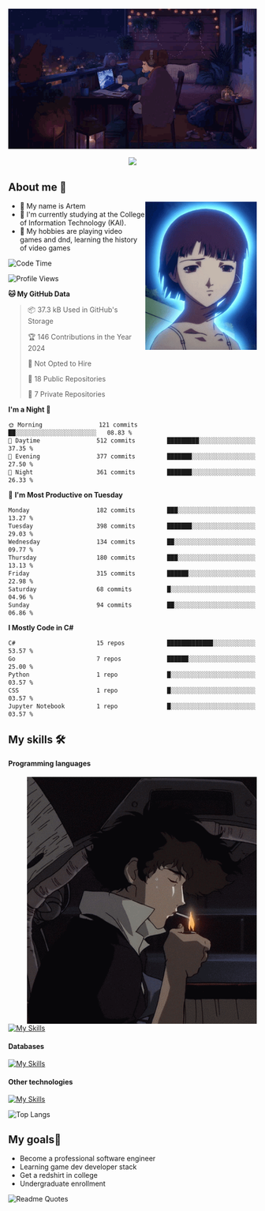 <div align="center">
  <p>
    <img src="assets/lo-fi.gif">
  </p>
  <p>
    <img src="https://readme-typing-svg.herokuapp.com?color=%2336BCF7&lines=Welcome-to-my-profile&center=true&width=380&height=50&duration=4000&pause=1000">
  </p>
</div>

<div>
  <h2>About me 🚀</h2>
   <div align="center">
    <img src="assets/lain2.gif" align="right" height="300px">
  </div>
  <ul>
    <li>👨 My name is Artem</li>
    <li>🌱 I'm currently studying at the College of Information Technology (KAI).</li>
    <li>👾 My hobbies are playing video games and dnd, learning the history of video games </li>
  </ul>
</div>


<!--START_SECTION:waka-->
![Code Time](http://img.shields.io/badge/Code%20Time-50%20hrs%2028%20mins-blue)

![Profile Views](http://img.shields.io/badge/Profile%20Views-37-blue)

**🐱 My GitHub Data** 

> 📦 37.3 kB Used in GitHub's Storage 
 > 
> 🏆 146 Contributions in the Year 2024
 > 
> 🚫 Not Opted to Hire
 > 
> 📜 18 Public Repositories 
 > 
> 🔑 7 Private Repositories 
 > 
**I'm a Night 🦉** 

```text
🌞 Morning                121 commits         ██░░░░░░░░░░░░░░░░░░░░░░░   08.83 % 
🌆 Daytime                512 commits         █████████░░░░░░░░░░░░░░░░   37.35 % 
🌃 Evening                377 commits         ███████░░░░░░░░░░░░░░░░░░   27.50 % 
🌙 Night                  361 commits         ███████░░░░░░░░░░░░░░░░░░   26.33 % 
```
📅 **I'm Most Productive on Tuesday** 

```text
Monday                   182 commits         ███░░░░░░░░░░░░░░░░░░░░░░   13.27 % 
Tuesday                  398 commits         ███████░░░░░░░░░░░░░░░░░░   29.03 % 
Wednesday                134 commits         ██░░░░░░░░░░░░░░░░░░░░░░░   09.77 % 
Thursday                 180 commits         ███░░░░░░░░░░░░░░░░░░░░░░   13.13 % 
Friday                   315 commits         ██████░░░░░░░░░░░░░░░░░░░   22.98 % 
Saturday                 68 commits          █░░░░░░░░░░░░░░░░░░░░░░░░   04.96 % 
Sunday                   94 commits          ██░░░░░░░░░░░░░░░░░░░░░░░   06.86 % 
```


**I Mostly Code in C#** 

```text
C#                       15 repos            █████████████░░░░░░░░░░░░   53.57 % 
Go                       7 repos             ██████░░░░░░░░░░░░░░░░░░░   25.00 % 
Python                   1 repo              █░░░░░░░░░░░░░░░░░░░░░░░░   03.57 % 
CSS                      1 repo              █░░░░░░░░░░░░░░░░░░░░░░░░   03.57 % 
Jupyter Notebook         1 repo              █░░░░░░░░░░░░░░░░░░░░░░░░   03.57 % 
```




<!--END_SECTION:waka-->

## My skills 🛠️
#### Programming languages
<div align="center">
  <img src="assets/bebop_smoke.gif" align="right" height="500px">
</div>


[![My Skills](https://skillicons.dev/icons?i=go,cs,python)](https://skillicons.dev)
#### Databases
[![My Skills](https://skillicons.dev/icons?i=mysql,mongodb,postgres)](https://skillicons.dev)
#### Other technologies
[![My Skills](https://skillicons.dev/icons?i=unity,docker,git,wasm)](https://skillicons.dev)

![Top Langs](https://github-readme-stats.vercel.app/api/top-langs/?username=nifle3&layout=compact&theme=nord)


## My goals🚀
- Become a professional software engineer
- Learning game dev developer stack
- Get a redshirt in college
- Undergraduate enrollment

![Readme Quotes](https://quotes-github-readme.vercel.app/api?type=horizontal&theme=nord) 
